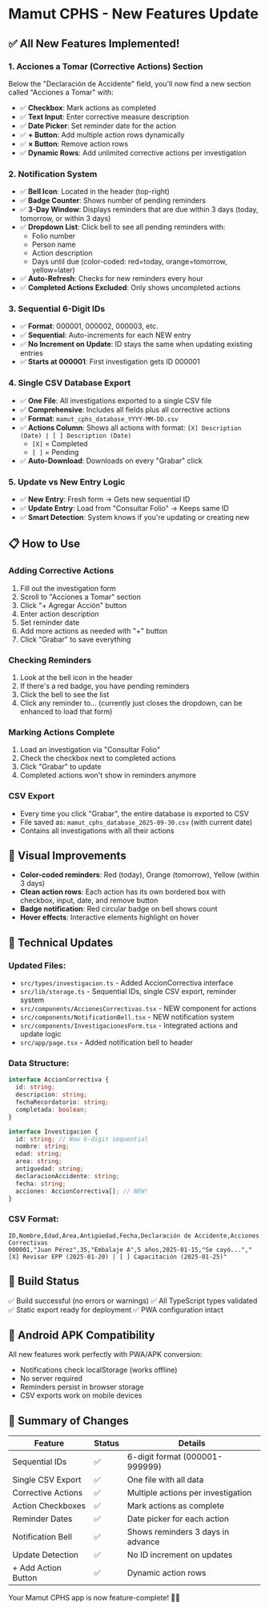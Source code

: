 # Mamut CPHS - New Features Update

## ✅ All New Features Implemented!

### 1. **Acciones a Tomar (Corrective Actions) Section**

Below the "Declaración de Accidente" field, you'll now find a new section called "Acciones a Tomar" with:

- ✅ **Checkbox**: Mark actions as completed
- ✅ **Text Input**: Enter corrective measure description
- ✅ **Date Picker**: Set reminder date for the action
- ✅ **+ Button**: Add multiple action rows dynamically
- ✅ **× Button**: Remove action rows
- ✅ **Dynamic Rows**: Add unlimited corrective actions per investigation

### 2. **Notification System**

- ✅ **Bell Icon**: Located in the header (top-right)
- ✅ **Badge Counter**: Shows number of pending reminders
- ✅ **3-Day Window**: Displays reminders that are due within 3 days (today, tomorrow, or within 3 days)
- ✅ **Dropdown List**: Click bell to see all pending reminders with:
  - Folio number
  - Person name
  - Action description
  - Days until due (color-coded: red=today, orange=tomorrow, yellow=later)
- ✅ **Auto-Refresh**: Checks for new reminders every hour
- ✅ **Completed Actions Excluded**: Only shows uncompleted actions

### 3. **Sequential 6-Digit IDs**

- ✅ **Format**: 000001, 000002, 000003, etc.
- ✅ **Sequential**: Auto-increments for each NEW entry
- ✅ **No Increment on Update**: ID stays the same when updating existing entries
- ✅ **Starts at 000001**: First investigation gets ID 000001

### 4. **Single CSV Database Export**

- ✅ **One File**: All investigations exported to a single CSV file
- ✅ **Comprehensive**: Includes all fields plus all corrective actions
- ✅ **Format**: `mamut_cphs_database_YYYY-MM-DD.csv`
- ✅ **Actions Column**: Shows all actions with format: `[X] Description (Date) | [ ] Description (Date)`
  - `[X]` = Completed
  - `[ ]` = Pending
- ✅ **Auto-Download**: Downloads on every "Grabar" click

### 5. **Update vs New Entry Logic**

- ✅ **New Entry**: Fresh form → Gets new sequential ID
- ✅ **Update Entry**: Load from "Consultar Folio" → Keeps same ID
- ✅ **Smart Detection**: System knows if you're updating or creating new

## 📋 How to Use

### Adding Corrective Actions

1. Fill out the investigation form
2. Scroll to "Acciones a Tomar" section
3. Click "+ Agregar Acción" button
4. Enter action description
5. Set reminder date
6. Add more actions as needed with "+" button
7. Click "Grabar" to save everything

### Checking Reminders

1. Look at the bell icon in the header
2. If there's a red badge, you have pending reminders
3. Click the bell to see the list
4. Click any reminder to... (currently just closes the dropdown, can be enhanced to load that form)

### Marking Actions Complete

1. Load an investigation via "Consultar Folio"
2. Check the checkbox next to completed actions
3. Click "Grabar" to update
4. Completed actions won't show in reminders anymore

### CSV Export

- Every time you click "Grabar", the entire database is exported to CSV
- File saved as: `mamut_cphs_database_2025-09-30.csv` (with current date)
- Contains all investigations with all their actions

## 🎨 Visual Improvements

- **Color-coded reminders**: Red (today), Orange (tomorrow), Yellow (within 3 days)
- **Clean action rows**: Each action has its own bordered box with checkbox, input, date, and remove button
- **Badge notification**: Red circular badge on bell shows count
- **Hover effects**: Interactive elements highlight on hover

## 🔧 Technical Updates

### Updated Files:
- `src/types/investigacion.ts` - Added AccionCorrectiva interface
- `src/lib/storage.ts` - Sequential IDs, single CSV export, reminder system
- `src/components/AccionesCorrectivas.tsx` - NEW component for actions
- `src/components/NotificationBell.tsx` - NEW notification system
- `src/components/InvestigacionesForm.tsx` - Integrated actions and update logic
- `src/app/page.tsx` - Added notification bell to header

### Data Structure:
```typescript
interface AccionCorrectiva {
  id: string;
  descripcion: string;
  fechaRecordatorio: string;
  completada: boolean;
}

interface Investigacion {
  id: string; // Now 6-digit sequential
  nombre: string;
  edad: string;
  area: string;
  antiguedad: string;
  declaracionAccidente: string;
  fecha: string;
  acciones: AccionCorrectiva[]; // NEW!
}
```

### CSV Format:
```
ID,Nombre,Edad,Área,Antigüedad,Fecha,Declaración de Accidente,Acciones Correctivas
000001,"Juan Pérez",35,"Embalaje A",5 años,2025-01-15,"Se cayó...","[X] Revisar EPP (2025-01-20) | [ ] Capacitación (2025-01-25)"
```

## 🚀 Build Status

✅ Build successful (no errors or warnings)
✅ All TypeScript types validated
✅ Static export ready for deployment
✅ PWA configuration intact

## 📱 Android APK Compatibility

All new features work perfectly with PWA/APK conversion:
- Notifications check localStorage (works offline)
- No server required
- Reminders persist in browser storage
- CSV exports work on mobile devices

## 🎯 Summary of Changes

| Feature | Status | Details |
|---------|--------|---------|
| Sequential IDs | ✅ | 6-digit format (000001-999999) |
| Single CSV Export | ✅ | One file with all data |
| Corrective Actions | ✅ | Multiple actions per investigation |
| Action Checkboxes | ✅ | Mark actions as complete |
| Reminder Dates | ✅ | Date picker for each action |
| Notification Bell | ✅ | Shows reminders 3 days in advance |
| Update Detection | ✅ | No ID increment on updates |
| + Add Action Button | ✅ | Dynamic action rows |

Your Mamut CPHS app is now feature-complete! 🦣✨
